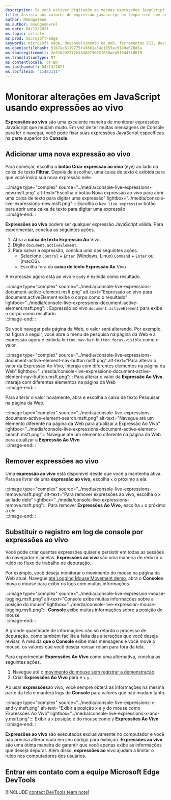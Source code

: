 ```yaml
---
description: Se você estiver digitando as mesmas expressões JavaScript no Console repetidamente, experimente Expressões Ao Vivo.
title: Assista aos valores de expressão javascript em tempo real com expressões ao vivo
author: MSEdgeTeam
ms.author: msedgedevrel
ms.date: 04/13/2021
ms.topic: article
ms.prod: microsoft-edge
keywords: microsoft edge, desenvolvimento na Web, ferramentas F12, devtools
ms.openlocfilehash: 51b7aa5119775f43861a84c1055ac9149a626d8a
ms.sourcegitcommit: 2e516a92272e38d8073603f860ae49f944718670
ms.translationtype: MT
ms.contentlocale: pt-BR
ms.lasthandoff: 04/13/2021
ms.locfileid: "11483111"
---
```

# <a name="monitor-changes-in-javascript-using-live-expressions"></a>Monitorar alterações em JavaScript usando expressões ao vivo  

**Expressões ao vivo** são uma excelente maneira de monitorar expressões JavaScript que mudam muito.    Em vez de ter muitas mensagens de Console para ler e navegar, você pode fixar suas expressões JavaScript específicas na parte superior do **Console**.  

## <a name="add-a-new-live-expression"></a>Adicionar uma nova expressão ao vivo  

Para começar, escolha o **botão Criar expressão ao vivo** \(eye\) ao lado da caixa de texto **Filtrar.**  Depois de escolher, uma caixa de texto é exibida para que você insira sua nova expressão nele.  

:::image type="complex" source="../media/console-live-expressions-new.msft.png" alt-text="Escolha o botão Nova expressão ao vivo para abrir uma caixa de texto para digitar uma expressão" lightbox="../media/console-live-expressions-new.msft.png":::
    Escolha o `New live expression` botão para abrir uma caixa de texto para digitar uma expressão  
:::image-end:::  

**Expressões ao vivo** podem ser qualquer expressão JavaScript válida.  Para experimentar, conclua as seguintes ações.  

1.  Abra a **caixa de texto Expressão Ao** Vivo.  
1.  Digite `document.activeElement`.  
1.  Para salvar a expressão, conclua uma das seguintes ações.  
    *   Selecione `Control` + `Enter` \(Windows, Linux\) `Command` + `Enter` ou \(macOS\).  
    *   Escolha fora da **caixa de texto Expressão Ao** Vivo.  
        
A expressão agora está ao vivo e `body` é exibida como resultado.  

:::image type="complex" source="../media/console-live-expressions-document-active-element.msft.png" alt-text="Expressão ao vivo para document.activeElement exibe o corpo como o resultado" lightbox="../media/console-live-expressions-document-active-element.msft.png":::
    Expressão ao vivo `document.activeElement` para exibe o corpo como resultado  
:::image-end:::  

Se você navegar pela página da Web, o valor será alterando.  Por exemplo, na figura a seguir, você abre o menu de pesquisa na página da Web e a expressão agora é exibida `button.nav-bar-button.focus-visible` como o valor.  

:::image type="complex" source="../media/console-live-expressions-document-active-element-nav-button.msft.png" alt-text="Para alterar o valor da Expressão Ao Vivo, interaja com diferentes elementos na página da Web" lightbox="../media/console-live-expressions-document-active-element-nav-button.msft.png":::
    Para alterar o valor da **Expressão Ao Vivo**, interaja com diferentes elementos na página da Web  
:::image-end:::  

Para alterar o valor novamente, abra e escolha a caixa de texto Pesquisar na página da Web.  

:::image type="complex" source="../media/console-live-expressions-document-active-element-search.msft.png" alt-text="Navegue até um elemento diferente na página da Web para atualizar a Expressão Ao Vivo" lightbox="../media/console-live-expressions-document-active-element-search.msft.png":::
    Navegue até um elemento diferente na página da Web para atualizar a **Expressão Ao Vivo**  
:::image-end:::  

## <a name="remove-live-expressions"></a>Remover expressões ao vivo  

Uma **expressão ao vivo** está disponível desde que você a mantenha ativa.  Para se livrar de uma **expressão ao vivo,** escolha `x` o próximo a ela.  

:::image type="complex" source="../media/console-live-expressions-remove.msft.png" alt-text="Para remover expressões ao vivo, escolha o x ao lado dele" lightbox="../media/console-live-expressions-remove.msft.png":::
    Para remover **Expressões Ao Vivo,** escolha `x` o próximo a ele  
:::image-end:::  

## <a name="replace-console-logging-with-live-expressions"></a>Substituir o registro em log de console por expressões ao vivo  

Você pode criar quantas expressões quiser e persistir em todas as sessões do navegador e janelas.  **Expressões ao vivo** são uma maneira de reduzir o ruído no fluxo de trabalho de depuração.  

Por exemplo, você deseja monitorar o movimento do mouse na página da Web atual.  Navegue [até Logging Mouse Movement demo][GithubMicrosoftedgeDevtoolssamplesConsoleMousemoveHtml], abra o **Console**e mova o mouse para exibir os logs com muitas informações.  

:::image type="complex" source="../media/console-live-expression-mouse-logging.msft.png" alt-text="Console exibe muitas informações sobre a posição do mouse" lightbox="../media/console-live-expression-mouse-logging.msft.png":::
    **Console** exibe muitas informações sobre a posição do mouse  
:::image-end:::  

A grande quantidade de informações não só retarda o processo de depuração, como também facilita a falta das alterações que você deseja revisar.  À medida **que o Console** exibe mais mensagens e você move o mouse, os valores que você deseja revisar rolam para fora da tela.  

Para experimentar **Expressões Ao Vivo** como uma alternativa, conclua as seguintes ações.  

1.  Navegue até o [movimento do mouse sem registrar a demonstração][GithubMicrosoftedgeDevtoolssamplesConsoleMouseNoLogHtml].  
1.  Criar **Expressões Ao Vivo** para e `x` `y` .  
    
Ao usar **expressões**ao vivo, você sempre obterá as informações na mesma parte da tela e manterá logs de **Console** para valores que não mudam tanto.

:::image type="complex" source="../media/console-live-expressions-x-and-y.msft.png" alt-text="Exibir a posição x e y do mouse como Expressões Ao Vivo" lightbox="../media/console-live-expressions-x-and-y.msft.png":::
    Exibir a `x` posição e do mouse como `y` **Expressões Ao Vivo**  
:::image-end:::  

**Expressões ao vivo** são executados exclusivamente no computador e você não precisa alterar nada em seu código para exibição.  **Expressões ao vivo** são uma ótima maneira de garantir que você apenas exibe as informações que deseja depurar.  Além disso, **expressões ao** vivo ajudam a limitar o ruído nos computadores dos usuários.

## <a name="getting-in-touch-with-the-microsoft-edge-devtools-team"></a>Entrar em contato com a equipe Microsoft Edge DevTools  

[!INCLUDE [contact DevTools team note](../includes/contact-devtools-team-note.md)]  

<!-- links -->  

[GithubMicrosoftedgeDevtoolssamplesConsoleMousemoveHtml]: https://microsoftedge.github.io/DevToolsSamples/console/mousemove.html "Exemplos de mensagens de console: usando a tabela | GitHub"  
[GithubMicrosoftedgeDevtoolssamplesConsoleMouseNoLogHtml]: https://microsoftedge.github.io/DevToolsSamples/console/mousemove-no-log.html "Movimento do mouse sem registro em log | GitHub"  
